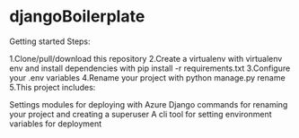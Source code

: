 # djangoBoilerplate


Getting started
Steps:

1.Clone/pull/download this repository
2.Create a virtualenv with virtualenv env and install dependencies with pip install -r requirements.txt
3.Configure your .env variables
4.Rename your project with python manage.py rename <yourprojectname> <newprojectname>
5.This project includes:

Settings modules for deploying with Azure
Django commands for renaming your project and creating a superuser
A cli tool for setting environment variables for deployment
